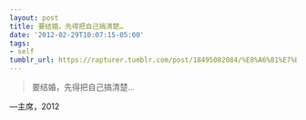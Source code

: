 ```yaml
---
layout: post
title: 要结婚，先得把自己搞清楚…
date: '2012-02-29T10:07:15-05:00'
tags:
- self
tumblr_url: https://rapturer.tumblr.com/post/18495082084/%E8%A6%81%E7%BB%93%E5%A9%9A%E5%85%88%E5%BE%97%E6%8A%8A%E8%87%AA%E5%B7%B1%E6%90%9E%E6%B8%85%E6%A5%9A
---
```

> 要结婚，先得把自己搞清楚…

—主席，2012
